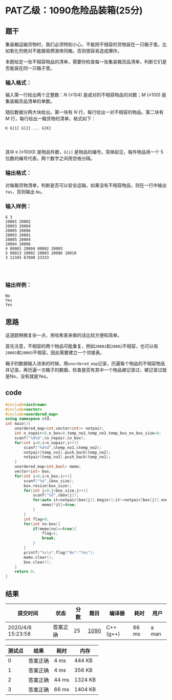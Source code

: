 # PAT乙级：1090危险品装箱(25分)

## 题干

集装箱运输货物时，我们必须特别小心，不能把不相容的货物装在一只箱子里。比如氧化剂绝对不能跟易燃液体同箱，否则很容易造成爆炸。

本题给定一张不相容物品的清单，需要你检查每一张集装箱货品清单，判断它们是否能装在同一只箱子里。

### 输入格式：

输入第一行给出两个正整数：*N* (≤104) 是成对的不相容物品的对数；*M* (≤100) 是集装箱货品清单的单数。

随后数据分两大块给出。第一块有 *N* 行，每行给出一对不相容的物品。第二块有 *M* 行，每行给出一箱货物的清单，格式如下：

```
K G[1] G[2] ... G[K]

      
    
```

其中 `K` (≤1000) 是物品件数，`G[i]` 是物品的编号。简单起见，每件物品用一个 5 位数的编号代表。两个数字之间用空格分隔。

### 输出格式：

对每箱货物清单，判断是否可以安全运输。如果没有不相容物品，则在一行中输出 `Yes`，否则输出 `No`。

### 输入样例：

```in
6 3
20001 20002
20003 20004
20005 20006
20003 20001
20005 20004
20004 20006
4 00001 20004 00002 20003
5 98823 20002 20003 20006 10010
3 12345 67890 23333

      
    
```

### 输出样例：

```out
No
Yes
Yes
```

## 思路

这道题稍微复杂一点，用哈希表来做的话比较方便和简单。

首先注意，不相容的两个物品可能重复，例如`20001`和`20002`不相容，也可以有`20001`和`20003`不相容，因此需要建立一个邻接表。

箱子的数据输入进来的时候，用`unordered_map`记录，历遍每个物品的不相容物品并记录。再历遍一次箱子的数据，检查是否有其中一个物品被记录过，被记录过就是No，没有就是Yes。

## code

```c++
#include<iostream>
#include<vector>
#include<unordered_map>
using namespace std;
int main(){
	unordered_map<int,vector<int>> notpair;
	int n_nopair=0,n_box=0,temp_no1,temp_no2,temp_box_no,box_size=0;
	scanf("%d%d",&n_nopair,&n_box);
	for(int i=0;i<n_nopair;i++){
		scanf("%d%d",&temp_no1,&temp_no2);
		notpair[temp_no1].push_back(temp_no2);
		notpair[temp_no2].push_back(temp_no1);
	}
	unordered_map<int,bool> memo;
	vector<int> box;
	for(int i=0;i<n_box;i++){
		scanf("%d",&box_size);
		box.resize(box_size);
		for(int j=0;j<box_size;j++){
			scanf("%d",&box[j]);
			for(auto it=notpair[box[j]].begin();it!=notpair[box[j]].end();it++){
				memo[*it]=true;
			}
		}
		int flag=0;
		for(int no:box){
			if(memo[no]==true){
				flag=1;
				break;
			}
		}
		printf("%s\n",flag?"No":"Yes");
		memo.clear();
		box.clear();
	}
	return 0;
} 
```

## 结果

| 提交时间          | 状态     | 分数 | 题目                                                         | 编译器    | 耗时  | 用户  |
| ----------------- | -------- | ---- | ------------------------------------------------------------ | --------- | ----- | ----- |
| 2020/4/6 15:23:58 | 答案正确 | 25   | [1090](https://pintia.cn/problem-sets/994805260223102976/problems/1038429484026175488) | C++ (g++) | 66 ms | a man |

| 测试点 | 结果     | 耗时  | 内存    |
| ------ | -------- | ----- | ------- |
| 0      | 答案正确 | 4 ms  | 444 KB  |
| 1      | 答案正确 | 4 ms  | 356 KB  |
| 2      | 答案正确 | 44 ms | 1324 KB |
| 3      | 答案正确 | 66 ms | 1404 KB |